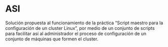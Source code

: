 # ASI
Solución propuesta al funcionamiento de la práctica “Script maestro para la configuración de un cluster Linux”, por medio de un conjunto de scripts para facilitar así al administrador el proceso de configuración de un conjunto de máquinas que formen el cluster.
